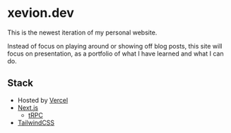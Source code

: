 # xevion.dev

This is the newest iteration of my personal website.

Instead of focus on playing around or showing off blog posts, this site will focus on presentation,
as a portfolio of what I have learned and what I can do.

## Stack

- Hosted by [Vercel][vercel]
- [Next.js][next]
  - [tRPC][trpc]
- [TailwindCSS][tailwind]

[vercel]: https://vercel.com
[next]: https://nextjs.org
[trpc]: https://trpc.io/
[tailwind]: https://tailwindcss.com/
